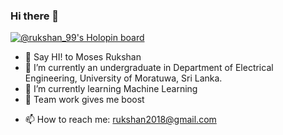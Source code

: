 ### Hi there 👋

[![@rukshan_99's Holopin board](https://holopin.me/rukshan_99)](https://holopin.io/@rukshan_99)

- 👋 Say HI! to Moses Rukshan
- 🔭 I’m currently an undergraduate in Department of Electrical Engineering, University of Moratuwa, Sri Lanka.
- 🌱 I’m currently learning Machine Learning
- 👯 Team work gives me boost
<!---- 🤔 I’m looking for help with ...
- 💬 Ask me about Any thing--->
- 📫 How to reach me: rukshan2018@gmail.com
<!---- 😄 Pronouns: ...
- ⚡ Fun fact: ...
--->

